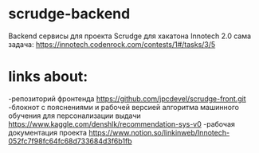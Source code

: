 # scrudge-backend
Backend сервисы для проекта Scrudge  для хакатона Innotech 2.0
сама задача: https://innotech.codenrock.com/contests/1#/tasks/3/5

# links about:
-репозиторий фронтенда https://github.com/jpcdevel/scrudge-front.git
-блокнот с пояснениями и рабочей версией алгоритма машинного обучения для персонализации выдачи https://www.kaggle.com/denshlk/recommendation-sys-v0
-рабочая документация проекта https://www.notion.so/linkinweb/Innotech-052fc7f98fc64fc68d733684d3f6b1fb
